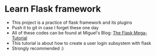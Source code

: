 # Learn Flask framework

- This project is a practice of flask framework and its plugins
- Push it to git in case I forget these one day
- All of these codes can be found at Miguel's Blog: [The Flask Mega-Tutorial](https://blog.miguelgrinberg.com/post/the-flask-mega-tutorial-part-i-hello-world)
- This tutorial is about how to create a user login subsystem with flask
- Strongly recommended :)
